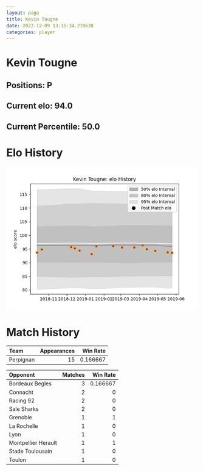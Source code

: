 ```yaml
---  
layout: page  
title: Kevin Tougne  
date: 2022-12-09 13:15:34.270638  
categories: player  
---
```

# Kevin Tougne

## Positions: P

## Current elo: 94.0

## Current Percentile: 50.0

# Elo History


![elo history](history_KevinTougne.png)
# Match History


| Team      |   Appearances |   Win Rate |
|:----------|--------------:|-----------:|
| Perpignan |            15 |   0.166667 |

| Opponent            |   Matches |   Win Rate |
|:--------------------|----------:|-----------:|
| Bordeaux Begles     |         3 |   0.166667 |
| Connacht            |         2 |   0        |
| Racing 92           |         2 |   0        |
| Sale Sharks         |         2 |   0        |
| Grenoble            |         1 |   1        |
| La Rochelle         |         1 |   0        |
| Lyon                |         1 |   0        |
| Montpellier Herault |         1 |   1        |
| Stade Toulousain    |         1 |   0        |
| Toulon              |         1 |   0        |